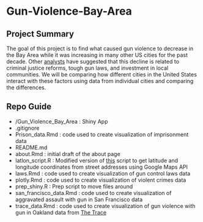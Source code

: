 # Gun-Violence-Bay-Area

Project Summary
------
The goal of this project is to find what caused gun violence to decrease in the Bay Area while it was increasing in many other US cities for the past decade. Other [analysts](https://www.theguardian.com/us-news/ng-interactive/2019/jun/03/gun-violence-bay-area-drop-30-percent-why-investigation) have suggested that this decline is related to criminal justice reforms, tough gun laws, and investment in local communities. We will be comparing how different cities in the United States interact with these factors using data from individual cities and comparing the differences. 

Repo Guide
------
+ /Gun_Violence_Bay_Area : Shiny App  
+ .gitignore 
+ Prison_data.Rmd : code used to create visualization of imprisonment data
+ README.md  
+ about.Rmd : initial draft of the about page
+ latlon_script.R : Modified version of [this](http://www.storybench.org/geocode-csv-addresses-r/) script to get latitude and longitude coordinates from street addresses using Google Maps API
+ laws.Rmd : code used to create visualization of gun control laws data
+ plotly.Rmd : code used to create visualization of violent crimes data
+ prep_shiny.R : Prep script to move files around
+ san_francisco_data.Rmd : code used to create visualization of aggravated assault with gun in San Francisco data
+ trace_data.Rmd : code used to create visualization of gun violence with gun in Oakland data from [The Trace](https://www.thetrace.org/violent-crime-data/)